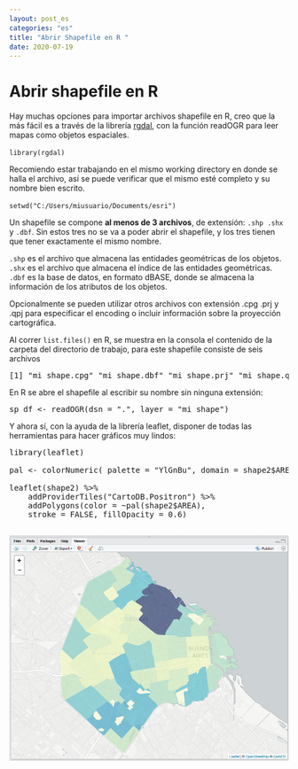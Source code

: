 ```yaml
---
layout: post_es
categories: "es"
title: "Abrir Shapefile en R "
date: 2020-07-19
---
```


# Abrir shapefile en R

Hay muchas opciones para importar archivos shapefile en R, creo que la más fácil es a través de la librería [rgdal](#https://cran.r-project.org/web/packages/rgdal/rgdal.pdf),  con la función readOGR para leer mapas como objetos espaciales.

`library(rgdal)`

Recomiendo estar trabajando en el mismo working directory en donde se halla el archivo, así se puede verificar que el mismo esté completo y su nombre bien escrito.

`setwd("C:/Users/miusuario/Documents/esri")`

Un shapefile se compone **al menos de 3 archivos**, de extensión: `.shp .shx` y `.dbf`. Sin estos tres no se va a poder abrir el shapefile, y los tres tienen que tener exactamente el mismo nombre.

`.shp` es el archivo que almacena las entidades geométricas de los objetos.
`.shx` es el archivo que almacena el índice de las entidades geométricas.
`.dbf` es la base de datos, en formato dBASE, donde se almacena la información de los atributos de los objetos.

Opcionalmente se pueden utilizar otros archivos con extensión .cpg .prj y .qpj para especificar el encoding o incluir información sobre la proyección cartográfica.

Al correr `list.files()` en R, se muestra en la consola el contenido de la carpeta del directorio de trabajo, para este shapefile consiste de seis archivos

<pre>
[1] "mi_shape.cpg" "mi_shape.dbf" "mi_shape.prj" "mi_shape.qpj" "mi_shape.shp" "mi_shape.shx"
</pre>

En R se abre el shapefile al escribir su nombre sin ninguna extensión:

<pre>
sp_df <- readOGR(dsn = ".", layer = "mi_shape")
</pre>

Y ahora sí, con la ayuda de la librería leaflet,  disponer de todas las herramientas para hacer gráficos muy lindos:

<pre>
library(leaflet)

pal <- colorNumeric( palette = "YlGnBu", domain = shape2$AREA)

leaflet(shape2) %>%
    addProviderTiles("CartoDB.Positron") %>%
    addPolygons(color = ~pal(shape2$AREA),
    stroke = FALSE, fillOpacity = 0.6)

</pre>

<img src="/images/abrir-shapefile-R.png" class="postimg" >
